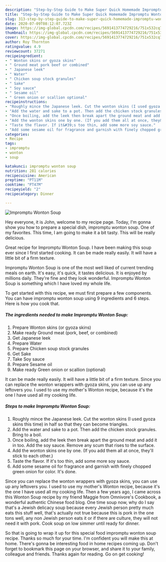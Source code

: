 ```yaml
---
description: "Step-by-Step Guide to Make Super Quick Homemade Impromptu Wonton Soup"
title: "Step-by-Step Guide to Make Super Quick Homemade Impromptu Wonton Soup"
slug: 313-step-by-step-guide-to-make-super-quick-homemade-impromptu-wonton-soup
date: 2020-07-09T08:12:07.723Z
image: https://img-global.cpcdn.com/recipes/5691413774729216/751x532cq70/impromptu-wonton-soup-recipe-main-photo.jpg
thumbnail: https://img-global.cpcdn.com/recipes/5691413774729216/751x532cq70/impromptu-wonton-soup-recipe-main-photo.jpg
cover: https://img-global.cpcdn.com/recipes/5691413774729216/751x532cq70/impromptu-wonton-soup-recipe-main-photo.jpg
author: Roy Thornton
ratingvalue: 4.9
reviewcount: 37271
recipeingredient:
- " Wonton skins or gyoza skins"
- " Ground meat pork beef or combined"
- " Japanese leek"
- " Water"
- " Chicken soup stock granules"
- " Sake"
- " Soy sauce"
- " Sesame oil"
- " Green onion or scallion optional"
recipeinstructions:
- "Roughly mince the Japanese leek. Cut the wonton skins (I used gyoza skins this time) in half so that they can become triangles."
- "Add the water and sake to a pot. Then add the chicken stock granules. Bring to a boil."
- "Once boiling, add the leek then break apart the ground meat and add it in too. Add the soy sauce. Remove any scum that rises to the surface."
- "Add the wonton skins one by one. (If you add them all at once, they&#39;ll stick to each other.)"
- "Taste the flavor. If it&#39;s too thin, add some more soy sauce."
- "Add some sesame oil for fragrance and garnish with finely chopped green onion for color. It&#39;s done."
categories:
- Recipe
tags:
- impromptu
- wonton
- soup

katakunci: impromptu wonton soup 
nutrition: 281 calories
recipecuisine: American
preptime: "PT11M"
cooktime: "PT47M"
recipeyield: "2"
recipecategory: Dinner

---
```



![Impromptu Wonton Soup](https://img-global.cpcdn.com/recipes/5691413774729216/751x532cq70/impromptu-wonton-soup-recipe-main-photo.jpg)

Hey everyone, it is John, welcome to my recipe page. Today, I'm gonna show you how to prepare a special dish, impromptu wonton soup. One of my favorites. This time, I am going to make it a bit tasty. This will be really delicious.

Great recipe for Impromptu Wonton Soup. I have been making this soup ever since I first started cooking. It can be made really easily. It will have a little bit of a firm texture.

Impromptu Wonton Soup is one of the most well liked of current trending meals on earth. It's easy, it's quick, it tastes delicious. It is enjoyed by millions daily. They're fine and they look wonderful. Impromptu Wonton Soup is something which I have loved my whole life.


To get started with this recipe, we must first prepare a few components. You can have impromptu wonton soup using 9 ingredients and 6 steps. Here is how you cook that.

<!--inarticleads1-->

##### The ingredients needed to make Impromptu Wonton Soup:

1. Prepare  Wonton skins (or gyoza skins)
1. Make ready  Ground meat (pork, beef, or combined)
1. Get  Japanese leek
1. Prepare  Water
1. Prepare  Chicken soup stock granules
1. Get  Sake
1. Take  Soy sauce
1. Prepare  Sesame oil
1. Make ready  Green onion or scallion (optional)


It can be made really easily. It will have a little bit of a firm texture. Since you can replace the wonton wrappers with gyoza skins, you can use up any leftovers you. I used to use my mother&#39;s Wonton recipe, because it&#39;s the one I have used all my cooking life. 

<!--inarticleads2-->

##### Steps to make Impromptu Wonton Soup:

1. Roughly mince the Japanese leek. Cut the wonton skins (I used gyoza skins this time) in half so that they can become triangles.
1. Add the water and sake to a pot. Then add the chicken stock granules. Bring to a boil.
1. Once boiling, add the leek then break apart the ground meat and add it in too. Add the soy sauce. Remove any scum that rises to the surface.
1. Add the wonton skins one by one. (If you add them all at once, they&#39;ll stick to each other.)
1. Taste the flavor. If it&#39;s too thin, add some more soy sauce.
1. Add some sesame oil for fragrance and garnish with finely chopped green onion for color. It&#39;s done.


Since you can replace the wonton wrappers with gyoza skins, you can use up any leftovers you. I used to use my mother&#39;s Wonton recipe, because it&#39;s the one I have used all my cooking life. Then a few years ago, I came across this Wonton Soup recipe by my friend Maggie from Omnivore&#39;s Cookbook, a wonderful authentic Chinese food blog. One time soup now, why do I say that&#39;s a Jewish delicacy soup because every Jewish person pretty much eats this stuff well, that&#39;s actually not true because this is pork in the one tons well, any non Jewish person eats it or if there are culture, they will not need it with pork. Cook soup on low simmer until ready for dinner. 

So that is going to wrap it up for this special food impromptu wonton soup recipe. Thanks so much for your time. I'm confident you will make this at home. There's gonna be interesting food in home recipes coming up. Don't forget to bookmark this page on your browser, and share it to your family, colleague and friends. Thanks again for reading. Go on get cooking!
